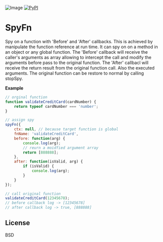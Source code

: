 
![Image](https://img.shields.io/badge/Test-Pass-green.svg?style=flat-square) [![PyPI](https://img.shields.io/pypi/l/Django.svg?style=flat-square)]()


# SpyFn

Spy on a function with 'Before' and 'After' callbacks. This is achieved by manipulate the function reference at run time.
It can spy on on a method in an object or any global function.
The 'Before' callback will receive the caller's arguments as array allowing to intercept the call and modify the arguments before pass to the original function.
The 'After' callbacl will receive the return result from the original function call. Also the executed arguments.
The original function can be restore to normal by calling stopSpy.

**Example**

```javascript
// orginal function
function validateCreditCard(cardNumber) {
	return typeof cardNumber === 'number';
}

// assign spy
spyFn({
	ctx: null, // because target function is global
	fnName: 'validateCreditCard',
	before: function(arg) {
		console.log(arg);
		// reurn a moidfied argument array
		return [888888];
	},
	after: function(isValid, arg) {
		if (isValid) {
			console.log(arg);
		}
	}
});

// call original function
validateCreditCard(12345678);
// before callback log -> [12345678]
// after callback log -> true, [888888]
```


License
----

BSD